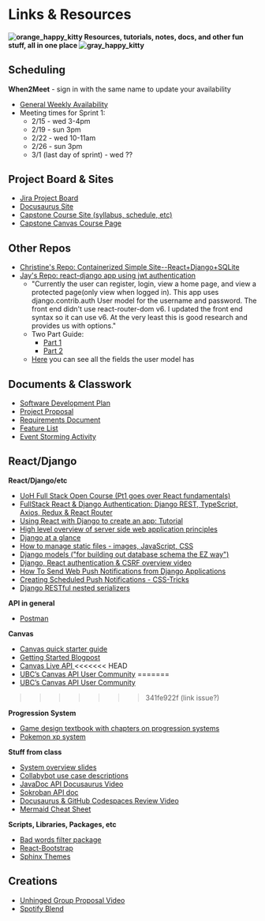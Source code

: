# Links & Resources 
#### ![orange_happy_kitty](https://user-images.githubusercontent.com/73796086/221434200-5ffd71bf-84d5-401c-b294-ab1b2a9ae78f.png) Resources, tutorials, notes, docs, and other fun stuff, all in one place ![gray_happy_kitty](https://user-images.githubusercontent.com/73796086/221434150-8133204f-fff4-4278-805b-1d4c3ffbb0c9.png)

## Scheduling
**When2Meet** - sign in with the same name to update your availability
* <a target="_blank" href="https://www.when2meet.com/?18802038-sMqA3">General Weekly Availability</a> 
* Meeting times for Sprint 1:
    * 2/15 - wed 3-4pm
    * 2/19 - sun 3pm
    * 2/22 - wed 10-11am
    * 2/26 - sun 3pm
    * 3/1 (last day of sprint) - wed ??

## Project Board & Sites
* <a target="_blank" href="https://temple-cis-projects-in-cs.atlassian.net/jira/software/c/projects/SB/boards/32/backlog?view=detail&selectedIssue=SB-6&epics=visible&issueLimit=100">Jira Project Board</a>
* <a href="https://capstone-projects-2023-spring.github.io/project-virtual-pet/" target="_blank">Docusaurus Site</a>
* <a href="https://capstone.ianapplebaum.com/" target="_blank">Capstone Course Site (syllabus, schedule, etc)</a>
* <a href="https://templeu.instructure.com/courses/124586" target="_blank">Capstone Canvas Course Page</a>

## Other Repos
* <a href="https://github.com/ccho-0508/simple-site" target="_blank">Christine's Repo: Containerized Simple Site--React+Django+SQLite</a>
* <a target="_blank" href="https://github.com/jay-newman/jwt-react-django-app">Jay's Repo: react-django app using jwt authentication</a>
   * "Currently the user can register, login, view a home page, and view a protected page(only view when logged in). This app uses django.contrib.auth User model for the username and password. The front end didn't use react-router-dom v6. I updated the front end syntax so it can use v6. At the very least this is good research and provides us with options."
   * Two Part Guide:
      * <a href="https://sushil-kamble.medium.com/django-rest-framework-react-authentication-workflow-2022-part-1-a21f22b3f358" target="_blank">Part 1</a>
      * <a href="https://blog.devgenius.io/django-rest-framework-react-authentication-workflow-2022-part-2-d299b7fef875" target="_blank">Part 2</a>
   * [Here](https://docs.djangoproject.com/en/4.1/ref/contrib/auth/) you can see all the fields the user model has

## Documents & Classwork
* <a href="https://docs.google.com/document/d/1R3kF0f-yiPbxu7IfqQ-IOnBlch3DSUpk/edit#" target="_blank">Software Development Plan</a>
* <a href="https://docs.google.com/document/d/1XPm3EVNeggNEwHU8skWAMJUmIKoehJBc8fHrWDONbpk/edit?usp=sharing" target="_blank">Project Proposal</a>
* <a href="https://docs.google.com/document/d/1G1QB7zqXOPQq4_gtCITBzzxrPv1aDww3/edit?usp=sharing&ouid=116153358400256886765&rtpof=true&sd=true" target="_blank">Requirements Document</a>
* <a href="https://docs.google.com/document/d/192c1LLYOw-ra5uigirfHT2i3eUqmalnS2BczVaODvVQ/edit?usp=sharing" target="_blank">Feature List</a>
* <a href="https://miro.com/app/board/uXjVPpHPObc=/?share_link_id=752403146799" target="_blank">Event Storming Activity</a>

## React/Django
**React/Django/etc**
* <a href="https://fullstackopen.com/en/part1" target="_blank">UoH Full Stack Open Course (Pt1 goes over React fundamentals)</a>
* <a href="https://dev.to/koladev/django-rest-authentication-cmh" target="_blank">FullStack React & Django Authentication: Django REST, TypeScript, Axios, Redux & React Router</a>
* <a href="https://blog.logrocket.com/using-react-django-create-app-tutorial/" target="_blank">Using React with Django to create an app: Tutorial</a>
* <a href="https://developer.mozilla.org/en-US/docs/Learn/Server-side/First_steps/Introduction" target="_blank">High level overview of server side web application principles</a>
* <a href="https://docs.djangoproject.com/en/4.1/intro/overview/" target="_blank">Django at a glance</a>
* <a href="https://docs.djangoproject.com/en/4.1/howto/static-files/" target="_blank">How to manage static files - images, JavaScript, CSS</a>
* <a href="https://docs.djangoproject.com/en/4.1/topics/db/models/" target="_blank">Django models ("for building out database schema the EZ way")</a>
* <a href="https://www.youtube.com/watch?v=89KrqjqPeZ0&t=1s" target="_blank">Django, React authentication & CSRF overview video</a>
* <a href="https://www.digitalocean.com/community/tutorials/how-to-send-web-push-notifications-from-django-applications" target="_blank">How To Send Web Push Notifications from Django Applications</a>
* <a href="https://css-tricks.com/creating-scheduled-push-notifications/" target="_blank">Creating Scheduled Push Notifications - CSS-Tricks</a>
* <a href="https://www.django-rest-framework.org/api-guide/relations/#hyperlinkedidentityfield" target = "_blank">Django RESTful nested serializers</a>

**API in general**
* <a href="https://www.postman.com/" target="_blank">Postman</a>

**Canvas**
* <a href="https://github.com/instructure/canvas-lms/wiki/Quick-Start" target="_blank">Canvas quick starter guide</a>
* <a href="https://community.canvaslms.com/t5/Canvas-Developers-Group/Canvas-APIs-Getting-started-the-practical-ins-and-outs-gotchas/ba-p/263685" target="_blank">Getting Started Blogpost</a>
* <a href="https://templeu.instructure.com/doc/api/live" target="_blank">Canvas Live API </a>
<<<<<<< HEAD
* <a href="https://capico.ubc.ca/" target="_blank">UBC’s Canvas API User Community</a>
=======
* <a href="https://capico.ubc.ca/" target="blank">UBC’s Canvas API User Community</a>
>>>>>>> 341fe922f (link issue?)

**Progression System**
* <a href="http://library.lol/main/E4C6D18254847647DBB6045F7452911D" target="_blank">Game design textbook with chapters on progression systems</a>
* <a href="https://bulbapedia.bulbagarden.net/wiki/Experience" target="_blank">Pokemon xp system</a>

**Stuff from class**
* <a href="https://templeu.instructure.com/courses/124586/files/22142094?module_item_id=5202422" target="_blank">System overview slides</a>
* <a href="https://capstone-projects-2022-fall.github.io/project-collabybot/docs/requirements/use-case-descriptions" target="_blank">Collabybot use case descriptions</a>
* <a href="https://youtu.be/mohD-Mme-2g" target="_blank">JavaDoc API Docusaurus Video</a>
* <a href="https://capstone-projects-2022-fall.github.io/project-sokroban/docs/category/api-specification" target="_blank">Sokroban API doc</a> 
* <a href="https://youtu.be/qSNqQZZAGas" target="_blank">Docusaurus & GitHub Codespaces Review Video</a>
* <a href="https://jojozhuang.github.io/tutorial/mermaid-cheat-sheet/" target="_blank">Mermaid Cheat Sheet</a>

**Scripts, Libraries, Packages, etc**
* <a href="https://github.com/web-mech/badwords" target="_blank">Bad words filter package</a>
* <a href="https://react-bootstrap.netlify.app/components/alerts" target="_blank">React-Bootstrap</a>
* <a href="https://sphinx-themes.org/#theme-furo" target="_blank">Sphinx Themes</a>

## Creations
* [Unhinged Group Proposal Video](https://youtu.be/oi3PMAiAiwQ)
* [Spotify Blend](https://open.spotify.com/playlist/37i9dQZF1EJMUpbfZ9whOF?si=b0c941500b914e24) 
